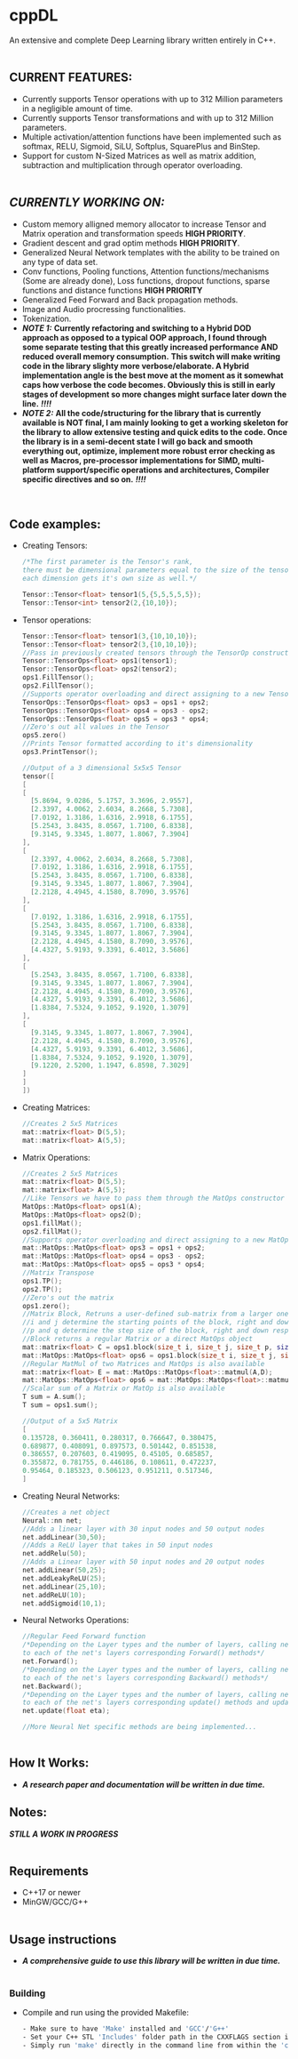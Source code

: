 # cppDL

An extensive and complete Deep Learning library written entirely in C++. 
<br><br>
## **CURRENT FEATURES**:
- Currently supports Tensor operations with up to 312 Million parameters in a negligible amount of time.
- Currently supports Tensor transformations and with up to 312 Million parameters.
- Multiple activation/attention functions have been implemented such as softmax, RELU, Sigmoid, SiLU, Softplus, SquarePlus and BinStep.
- Support for custom N-Sized Matrices as well as matrix addition, subtraction and multiplication through operator overloading. 
<br><br>
## ***CURRENTLY WORKING ON:***
- Custom memory alligned memory allocator to increase Tensor and Matrix operation and transformation speeds **HIGH PRIORITY**.
- Gradient descent and grad optim methods **HIGH PRIORITY**.
- Generalized Neural Network templates with the ability to be trained on any type of data set.
- Conv functions, Pooling functions, Attention functions/mechanisms (Some are already done), Loss functions, dropout functions, sparse functions and distance functions **HIGH PRIORITY** 
- Generalized Feed Forward and Back propagation methods.
- Image and Audio procressing functionalities.
- Tokenization.
- ***NOTE 1:*** **Currently refactoring and switching to a Hybrid DOD approach as opposed to a typical OOP approach, I found through some separate testing that this greatly increased performance AND reduced overall memory consumption.**
             **This switch will make writing code in the library slighty more verbose/elaborate. A Hybrid implementation angle is the best move at the moment as it somewhat caps how verbose the code becomes. Obviously this is still in early stages of development so more changes might surface later down the line.** ***!!!!***
- ***NOTE 2:*** **All the code/structuring for the library that is currently available is NOT final, I am mainly looking to get a working skeleton for the library to allow extensive testing and quick edits to the code. Once the library is in a semi-decent state I will go back and smooth everything out, optimize, implement more robust error checking as well as**
             **Macros, pre-processor implementations for SIMD, multi-platform support/specific operations and architectures, Compiler specific directives and so on.** ***!!!!***
            
<br>

## Code examples:

- Creating Tensors:
    ```c++
    /*The first parameter is the Tensor's rank,
    there must be dimensional parameters equal to the size of the tensor's rank,
    each dimension gets it's own size as well.*/
    
    Tensor::Tensor<float> tensor1(5,{5,5,5,5,5});
    Tensor::Tensor<int> tensor2(2,{10,10});
    
- Tensor operations:
    ```c++
    Tensor::Tensor<float> tensor1(3,{10,10,10});
    Tensor::Tensor<float> tensor2(3,{10,10,10});
    //Pass in previously created tensors through the TensorOp constructor to perform Tensor operations
    Tensor::TensorOps<float> ops1(tensor1);
    Tensor::TensorOps<float> ops2(tensor2);
    ops1.FillTensor();
    ops2.FillTensor();
    //Supports operator overloading and direct assigning to a new TensorOp
    TensorOps::TensorOps<float> ops3 = ops1 + ops2;
    TensorOps::TensorOps<float> ops4 = ops3 - ops2;
    TensorOps::TensorOps<float> ops5 = ops3 * ops4;
    //Zero's out all values in the Tensor
    ops5.zero()
    //Prints Tensor formatted according to it's dimensionality
    ops3.PrintTensor(); 

    //Output of a 3 dimensional 5x5x5 Tensor
    tensor([
  [
    [
      [5.8694, 9.0286, 5.1757, 3.3696, 2.9557],
      [2.3397, 4.0062, 2.6034, 8.2668, 5.7308],
      [7.0192, 1.3186, 1.6316, 2.9918, 6.1755],
      [5.2543, 3.8435, 8.0567, 1.7100, 6.8338],
      [9.3145, 9.3345, 1.8077, 1.8067, 7.3904]
    ],
    [
      [2.3397, 4.0062, 2.6034, 8.2668, 5.7308],
      [7.0192, 1.3186, 1.6316, 2.9918, 6.1755],
      [5.2543, 3.8435, 8.0567, 1.7100, 6.8338],
      [9.3145, 9.3345, 1.8077, 1.8067, 7.3904],
      [2.2128, 4.4945, 4.1580, 8.7090, 3.9576]
    ],
    [
      [7.0192, 1.3186, 1.6316, 2.9918, 6.1755],
      [5.2543, 3.8435, 8.0567, 1.7100, 6.8338],
      [9.3145, 9.3345, 1.8077, 1.8067, 7.3904],
      [2.2128, 4.4945, 4.1580, 8.7090, 3.9576],
      [4.4327, 5.9193, 9.3391, 6.4012, 3.5686]
    ],
    [
      [5.2543, 3.8435, 8.0567, 1.7100, 6.8338],
      [9.3145, 9.3345, 1.8077, 1.8067, 7.3904],
      [2.2128, 4.4945, 4.1580, 8.7090, 3.9576],
      [4.4327, 5.9193, 9.3391, 6.4012, 3.5686],
      [1.8384, 7.5324, 9.1052, 9.1920, 1.3079]
    ],
    [
      [9.3145, 9.3345, 1.8077, 1.8067, 7.3904],
      [2.2128, 4.4945, 4.1580, 8.7090, 3.9576],
      [4.4327, 5.9193, 9.3391, 6.4012, 3.5686],
      [1.8384, 7.5324, 9.1052, 9.1920, 1.3079],
      [9.1220, 2.5200, 1.1947, 6.8598, 7.3029]
    ]
  ]
  ])
- Creating Matrices:
    ```c++
    //Creates 2 5x5 Matrices
    mat::matrix<float> D(5,5); 
    mat::matrix<float> A(5,5);
    
- Matrix Operations:
    ```c++
    //Creates 2 5x5 Matrices
    mat::matrix<float> D(5,5); 
    mat::matrix<float> A(5,5);
    //Like Tensors we have to pass them through the MatOps constructor to gain access to all matrix operations
    MatOps::MatOps<float> ops1(A);
    MatOps::MatOps<float> ops2(D);
    ops1.fillMat();
    ops2.fillMat();
    //Supports operator overloading and direct assigning to a new MatOp
    mat::MatOps::MatOps<float> ops3 = ops1 + ops2;
    mat::MatOps::MatOps<float> ops4 = ops3 - ops2;
    mat::MatOps::MatOps<float> ops5 = ops3 * ops4;
    //Matrix Transpose
    ops1.TP();
    ops2.TP();
    //Zero's out the matrix
    ops1.zero();
    //Matrix Block, Retruns a user-defined sub-matrix from a larger one (Kernel)
    //i and j determine the starting points of the block, right and down respectively
    //p and q determine the step size of the block, right and down respectively
    //Block returns a regular Matrix or a direct MatOps object
    mat::matrix<float> C = ops1.block(size_t i, size_t j, size_t p, size_ q);        
    mat::MatOps::MatOps<float> ops6 = ops1.block(size_t i, size_t j, size_t p, size_ q);
    //Regular MatMul of two Matrices and MatOps is also available
    mat::matrix<float> E = mat::MatOps::MatOps<float>::matmul(A,D);
    mat::MatOps::MatOps<float> ops6 = mat::MatOps::MatOps<float>::matmul(ops1,ops2);
    //Scalar sum of a Matrix or MatOp is also available
    T sum = A.sum();
    T sum = ops1.sum();
    
    //Output of a 5x5 Matrix
    [
    0.135728, 0.360411, 0.280317, 0.766647, 0.380475,
    0.689877, 0.408091, 0.897573, 0.501442, 0.851538,
    0.386557, 0.207603, 0.419095, 0.45105, 0.685857,
    0.355872, 0.781755, 0.446186, 0.108611, 0.472237,
    0.95464, 0.185323, 0.506123, 0.951211, 0.517346,
    ]
    
- Creating Neural Networks:
    ```c++
    //Creates a net object
    Neural::nn net;
    //Adds a linear layer with 30 input nodes and 50 output nodes
    net.addLinear(30,50);
    //Adds a ReLU layer that takes in 50 input nodes
    net.addRelu(50);
    //Adds a Linear layer with 50 input nodes and 20 output nodes
    net.addLinear(50,25);
    net.addLeakyReLU(25);
    net.addLinear(25,10);
    net.addReLU(10);
    net.addSigmoid(10,1);
    
- Neural Networks Operations:
    ```c++
    //Regular Feed Forward function
    /*Depending on the Layer types and the number of layers, calling net.Forward() will initiate a callback sequence
    to each of the net's layers corresponding Forward() methods*/
    net.Forward();
    /*Depending on the Layer types and the number of layers, calling net.Backward() will initiate a callback sequence
    to each of the net's layers corresponding Backward() methods*/
    net.Backward();
    /*Depending on the Layer types and the number of layers, calling net.update(float eta) will initiate a callback sequence
    to each of the net's layers corresponding update() methods and update the learning rates*/
    net.update(float eta);

    //More Neural Net specific methods are being implemented... 
                       
## How It Works:
- ***A research paper and documentation will be written in due time.***
## **Notes**:
 ***STILL A WORK IN PROGRESS***
<br><br>
## Requirements
- C++17 or newer
- MinGW/GCC/G++
<br><br>
## Usage instructions
- ***A comprehensive guide to use this library will be written in due time.***
<br><br>
### Building 
- Compile and run using the provided Makefile:
    ```bash
    - Make sure to have 'Make' installed and 'GCC'/'G++' 
    - Set your C++ STL 'Includes' folder path in the CXXFLAGS section inside the Makefile. 
    - Simply run 'make' directly in the command line from within the 'cppDL' folder.  
